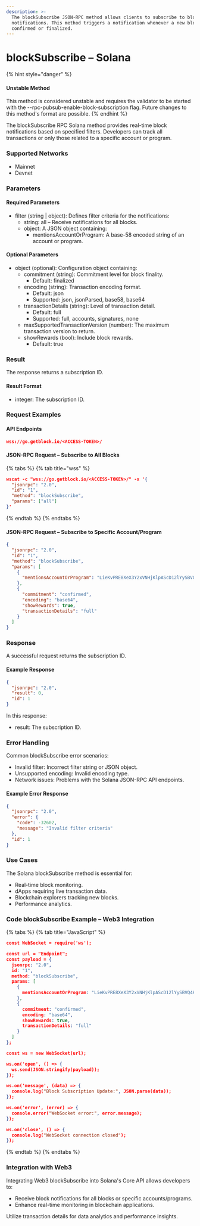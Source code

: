 ```yaml
---
description: >-
  The blockSubscribe JSON-RPC method allows clients to subscribe to block
  notifications. This method triggers a notification whenever a new block is
  confirmed or finalized.
---
```


# blockSubscribe – Solana

{% hint style="danger" %}
#### Unstable Method

This method is considered unstable and requires the validator to be started with the --rpc-pubsub-enable-block-subscription flag. Future changes to this method's format are possible.
{% endhint %}

The blockSubscribe RPC Solana method provides real-time block notifications based on specified filters. Developers can track all transactions or only those related to a specific account or program.

### Supported Networks

* Mainnet
* Devnet

### Parameters

#### Required Parameters

* filter (string | object): Defines filter criteria for the notifications:
  * string: all – Receive notifications for all blocks.
  * object: A JSON object containing:
    * mentionsAccountOrProgram: A base-58 encoded string of an account or program.

#### Optional Parameters

* object (optional): Configuration object containing:
  * commitment (string): Commitment level for block finality.
    * Default: finalized
  * encoding (string): Transaction encoding format.
    * Default: json
    * Supported: json, jsonParsed, base58, base64
  * transactionDetails (string): Level of transaction detail.
    * Default: full
    * Supported: full, accounts, signatures, none
  * maxSupportedTransactionVersion (number): The maximum transaction version to return.
  * showRewards (bool): Include block rewards.
    * Default: true

### Result

The response returns a subscription ID.

#### Result Format

* integer: The subscription ID.

### Request Examples

#### API Endpoints

```json
wss://go.getblock.io/<ACCESS-TOKEN>/
```

#### JSON-RPC Request – Subscribe to All Blocks

{% tabs %}
{% tab title="wss" %}
```json
wscat -c "wss://go.getblock.io/<ACCESS-TOKEN>/" -x '{
  "jsonrpc": "2.0",
  "id": "1",
  "method": "blockSubscribe",
  "params": ["all"]
}'
```
{% endtab %}
{% endtabs %}

#### JSON-RPC Request – Subscribe to Specific Account/Program

```json
{
  "jsonrpc": "2.0",
  "id": "1",
  "method": "blockSubscribe",
  "params": [
    {
      "mentionsAccountOrProgram": "LieKvPRE8XeX3Y2xVNHjKlpAScD12lYySBVQ4HqoJ5op"
    },
    {
      "commitment": "confirmed",
      "encoding": "base64",
      "showRewards": true,
      "transactionDetails": "full"
    }
  ]
}
```

### Response

A successful request returns the subscription ID.

#### Example Response

```json
{
  "jsonrpc": "2.0",
  "result": 0,
  "id": 1
}
```

In this response:

* result: The subscription ID.

### Error Handling

Common blockSubscribe error scenarios:

* Invalid filter: Incorrect filter string or JSON object.
* Unsupported encoding: Invalid encoding type.
* Network issues: Problems with the Solana JSON-RPC API endpoints.

#### Example Error Response

```json
{
  "jsonrpc": "2.0",
  "error": {
    "code": -32602,
    "message": "Invalid filter criteria"
  },
  "id": 1
}
```

### Use Cases

The Solana blockSubscribe method is essential for:

* Real-time block monitoring.
* dApps requiring live transaction data.
* Blockchain explorers tracking new blocks.
* Performance analytics.

### Code blockSubscribe Example – Web3 Integration

{% tabs %}
{% tab title="JavaScript" %}
```json
const WebSocket = require('ws');

const url = "Endpoint";
const payload = {
  jsonrpc: "2.0",
  id: "1",
  method: "blockSubscribe",
  params: [
    {
      mentionsAccountOrProgram: "LieKvPRE8XeX3Y2xVNHjKlpAScD12lYySBVQ4HqoJ5op"
    },
    {
      commitment: "confirmed",
      encoding: "base64",
      showRewards: true,
      transactionDetails: "full"
    }
  ]
};

const ws = new WebSocket(url);

ws.on('open', () => {
  ws.send(JSON.stringify(payload));
});

ws.on('message', (data) => {
  console.log("Block Subscription Update:", JSON.parse(data));
});

ws.on('error', (error) => {
  console.error("WebSocket error:", error.message);
});

ws.on('close', () => {
  console.log("WebSocket connection closed");
});

```
{% endtab %}
{% endtabs %}

### Integration with Web3

Integrating Web3 blockSubscribe into Solana's Core API allows developers to:

* Receive block notifications for all blocks or specific accounts/programs.
* Enhance real-time monitoring in blockchain applications.

Utilize transaction details for data analytics and performance insights.
